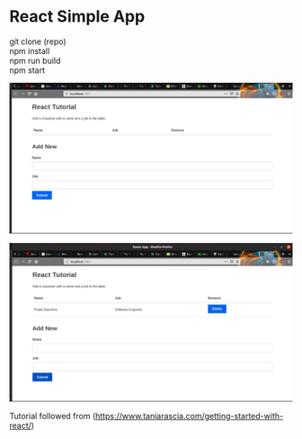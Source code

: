 # React Simple App

git clone (repo)  
npm install  
npm run build  
npm start  

![alt text](https://github.com/DreadPirateRobert/react-tut/blob/master/Screenshot%20from%202018-12-25%2016-52-32.png)


![alt text](https://github.com/DreadPirateRobert/react-tut/blob/master/Screenshot%20from%202018-12-25%2016-52-49.png)

Tutorial followed from (https://www.taniarascia.com/getting-started-with-react/)
